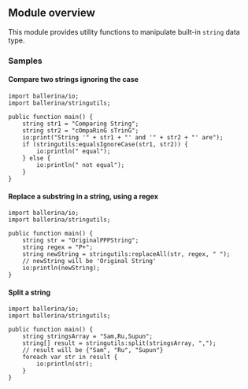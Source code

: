 ## Module overview

This module provides utility functions to manipulate built-in `string` data type. 

### Samples

#### Compare two strings ignoring the case
```ballerina
import ballerina/io;
import ballerina/stringutils;

public function main() {
    string str1 = "Comparing String";
    string str2 = "cOmpaRinG sTrinG";
    io:print("String '" + str1 + "' and '" + str2 + "' are");
    if (stringutils:equalsIgnoreCase(str1, str2)) {
        io:println(" equal");
    } else {
        io:println(" not equal");
    }
}
```

#### Replace a substring in a string, using a regex
```ballerina
import ballerina/io;
import ballerina/stringutils;
 
public function main() {
    string str = "OriginalPPPString";
    string regex = "P+";
    string newString = stringutils:replaceAll(str, regex, " ");
    // newString will be 'Original String'
    io:println(newString);
}
```

#### Split a string
```ballerina
import ballerina/io;
import ballerina/stringutils;

public function main() {
    string stringsArray = "Sam,Ru,Supun";
    string[] result = stringutils:split(stringsArray, ",");
    // result will be {"Sam", "Ru", "Supun"}
    foreach var str in result {
        io:println(str);
    }
}
```
